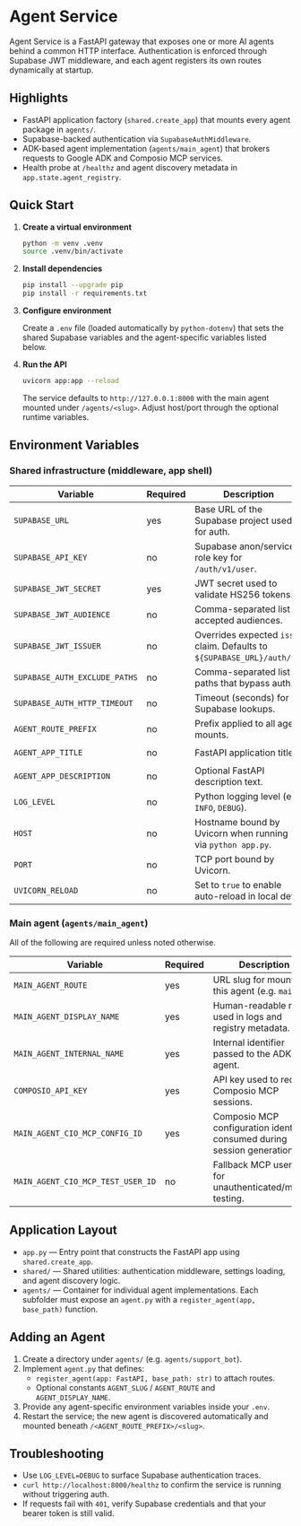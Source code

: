 # Agent Service

Agent Service is a FastAPI gateway that exposes one or more AI agents behind a common
HTTP interface. Authentication is enforced through Supabase JWT middleware, and each
agent registers its own routes dynamically at startup.

## Highlights

- FastAPI application factory (`shared.create_app`) that mounts every agent package in
  `agents/`.
- Supabase-backed authentication via `SupabaseAuthMiddleware`.
- ADK-based agent implementation (`agents/main_agent`) that brokers requests to Google
  ADK and Composio MCP services.
- Health probe at `/healthz` and agent discovery metadata in `app.state.agent_registry`.

## Quick Start

1. **Create a virtual environment**

   ```bash
   python -m venv .venv
   source .venv/bin/activate
   ```

2. **Install dependencies**

   ```bash
   pip install --upgrade pip
   pip install -r requirements.txt
   ```

3. **Configure environment**

   Create a `.env` file (loaded automatically by `python-dotenv`) that sets the shared
   Supabase variables and the agent-specific variables listed below.

4. **Run the API**

   ```bash
   uvicorn app:app --reload
   ```

   The service defaults to `http://127.0.0.1:8000` with the main agent mounted under
   `/agents/<slug>`. Adjust host/port through the optional runtime variables.

## Environment Variables

### Shared infrastructure (middleware, app shell)

| Variable | Required | Description | Default |
| --- | --- | --- | --- |
| `SUPABASE_URL` | yes | Base URL of the Supabase project used for auth. | — |
| `SUPABASE_API_KEY` | no | Supabase anon/service role key for `/auth/v1/user`. | — |
| `SUPABASE_JWT_SECRET` | yes | JWT secret used to validate HS256 tokens. | — |
| `SUPABASE_JWT_AUDIENCE` | no | Comma-separated list of accepted audiences. | — |
| `SUPABASE_JWT_ISSUER` | no | Overrides expected `iss` claim. Defaults to `${SUPABASE_URL}/auth/v1`. | derived |
| `SUPABASE_AUTH_EXCLUDE_PATHS` | no | Comma-separated list of paths that bypass auth. | `/healthz` |
| `SUPABASE_AUTH_HTTP_TIMEOUT` | no | Timeout (seconds) for Supabase lookups. | `3.0` |
| `AGENT_ROUTE_PREFIX` | no | Prefix applied to all agent mounts. | `/agents` |
| `AGENT_APP_TITLE` | no | FastAPI application title. | `Agent Gateway` |
| `AGENT_APP_DESCRIPTION` | no | Optional FastAPI description text. | — |
| `LOG_LEVEL` | no | Python logging level (e.g. `INFO`, `DEBUG`). | `INFO` |
| `HOST` | no | Hostname bound by Uvicorn when running via `python app.py`. | `0.0.0.0` |
| `PORT` | no | TCP port bound by Uvicorn. | `8000` |
| `UVICORN_RELOAD` | no | Set to `true` to enable auto-reload in local dev. | `false` |

### Main agent (`agents/main_agent`)

All of the following are required unless noted otherwise.

| Variable | Required | Description |
| --- | --- | --- |
| `MAIN_AGENT_ROUTE` | yes | URL slug for mounting this agent (e.g. `main`). |
| `MAIN_AGENT_DISPLAY_NAME` | yes | Human-readable name used in logs and registry metadata. |
| `MAIN_AGENT_INTERNAL_NAME` | yes | Internal identifier passed to the ADK agent. |
| `COMPOSIO_API_KEY` | yes | API key used to request Composio MCP sessions. |
| `MAIN_AGENT_CIO_MCP_CONFIG_ID` | yes | Composio MCP configuration identifier consumed during session generation. |
| `MAIN_AGENT_CIO_MCP_TEST_USER_ID` | no | Fallback MCP user id for unauthenticated/manual testing. |

## Application Layout

- `app.py` &mdash; Entry point that constructs the FastAPI app using `shared.create_app`.
- `shared/` &mdash; Shared utilities: authentication middleware, settings loading, and
  agent discovery logic.
- `agents/` &mdash; Container for individual agent implementations. Each subfolder must
  expose an `agent.py` with a `register_agent(app, base_path)` function.

## Adding an Agent

1. Create a directory under `agents/` (e.g. `agents/support_bot`).
2. Implement `agent.py` that defines:
   - `register_agent(app: FastAPI, base_path: str)` to attach routes.
   - Optional constants `AGENT_SLUG` / `AGENT_ROUTE` and `AGENT_DISPLAY_NAME`.
3. Provide any agent-specific environment variables inside your `.env`.
4. Restart the service; the new agent is discovered automatically and mounted beneath
   `/<AGENT_ROUTE_PREFIX>/<slug>`.

## Troubleshooting

- Use `LOG_LEVEL=DEBUG` to surface Supabase authentication traces.
- `curl http://localhost:8000/healthz` to confirm the service is running without
  triggering auth.
- If requests fail with `401`, verify Supabase credentials and that your bearer token
  is still valid.

